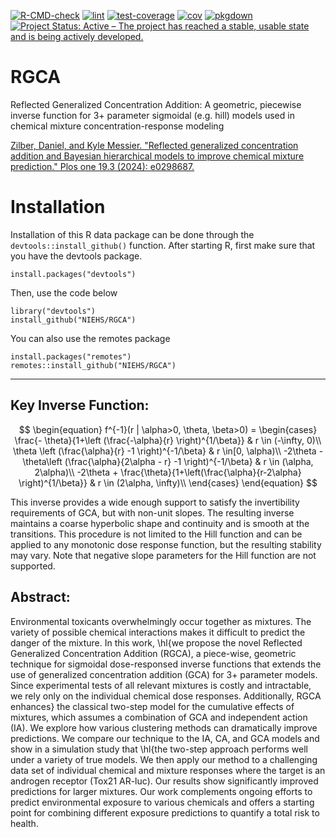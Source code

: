 [![R-CMD-check](https://github.com/NIEHS/RGCA/actions/workflows/check-standard.yaml/badge.svg)](https://github.com/NIEHS/RGCA/actions/workflows/check-standard.yaml)
[![lint](https://github.com/NIEHS/RGCA/actions/workflows/lint.yaml/badge.svg)](https://github.com/NIEHS/RGCA/actions/workflows/lint.yaml)
[![test-coverage](https://github.com/NIEHS/RGCA/actions/workflows/test-coverage.yaml/badge.svg)](https://github.com/NIEHS/RGCA/actions/workflows/test-coverage.yaml)
[![cov](https://NIEHS.github.io/RGCA/badges/coverage.svg)](https://github.com/NIEHS/RGCA/actions)
[![pkgdown](https://github.com/NIEHS/RGCA/actions/workflows/pkgdown.yaml/badge.svg)](https://github.com/NIEHS/RGCA/actions/workflows/pkgdown.yaml)
[![Project Status: Active – The project has reached a stable, usable state and is being actively developed.](https://www.repostatus.org/badges/latest/active.svg)](https://www.repostatus.org/#active)

# RGCA
Reflected Generalized Concentration Addition: A geometric, piecewise inverse function for 3+ parameter sigmoidal (e.g. hill) models used in chemical mixture concentration-response modeling

[Zilber, Daniel, and Kyle Messier. "Reflected generalized concentration addition and Bayesian hierarchical models to improve chemical mixture prediction." Plos one 19.3 (2024): e0298687.](https://journals.plos.org/plosone/article?id=10.1371/journal.pone.0298687)


# Installation

Installation of this R data package can be done through the `devtools::install_github()` function.  After starting R, first make sure that you have the devtools package.  

```
install.packages("devtools")
```

Then, use the code below

```
library("devtools")
install_github("NIEHS/RGCA")
```
You can also use the remotes package

```
install.packages("remotes")
remotes::install_github("NIEHS/RGCA")
```

---
## Key Inverse Function:  

$$
\begin{equation} 
f^{-1}(r | \alpha>0, \theta, \beta>0) = 
\begin{cases}
   \frac{- \theta}{1+\left (\frac{-\alpha}{r} \right)^{1/\beta}} & r \in (-\infty, 0)\\
 \theta \left (\frac{\alpha}{r} -1 \right)^{-1/\beta} & r \in[0, \alpha)\\
  -2\theta - \theta\left (\frac{\alpha}{2\alpha - r} -1 \right)^{-1/\beta} & r \in (\alpha, 2\alpha)\\
    -2\theta + \frac{\theta}{1+\left(\frac{\alpha}{r-2\alpha} \right)^{1/\beta}} & r \in (2\alpha, \infty)\\
 \end{cases}
\end{equation}
$$

This inverse provides a wide enough support to satisfy the invertibility requirements of GCA, but with non-unit slopes. The resulting inverse maintains a coarse hyperbolic shape and continuity and is smooth at the transitions.  This procedure is not limited to the Hill function and can be applied to any monotonic dose response function, but the resulting stability may vary.  Note that negative slope parameters for the Hill function are not supported.

## Abstract:  
  Environmental toxicants overwhelmingly occur together as mixtures. The variety of possible chemical interactions makes it difficult to predict the danger of the mixture. In this work, \hl{we propose the novel Reflected Generalized Concentration Addition (RGCA), a piece-wise, geometric technique for sigmoidal dose-responsed inverse functions that extends the use of generalized concentration addition (GCA) for 3+ parameter  models.  Since experimental tests of all relevant mixtures is costly and intractable, we rely only on the individual chemical dose responses. Additionally, RGCA enhances} the classical two-step model for the cumulative effects of mixtures, which assumes a combination of GCA and  independent action (IA).  We explore how various clustering methods can dramatically improve predictions.  We compare our technique to the IA, CA, and GCA models and show in a simulation study that \hl{the two-step approach performs well under a variety of true models. We then apply our method to a challenging data set of individual chemical and mixture responses where the target is an androgen receptor (Tox21 AR-luc). Our results show significantly improved predictions for larger mixtures. Our work complements ongoing efforts to predict environmental exposure to various chemicals and offers a starting point for combining different exposure predictions to quantify a total risk to health.
